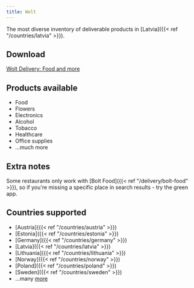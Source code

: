 ```yaml
---
title: Wolt
---
```


The most diverse inventory of deliverable products in [Latvia]({{< ref "/countries/latvia" >}}).

## Download
[Wolt Delivery: Food and more](https://wolt.com/)

## Products available
- Food
- Flowers
- Electronics
- Alcohol
- Tobacco
- Healthcare
- Office supplies
- ...much more

## Extra notes
Some restaurants only work with [Bolt Food]({{< ref "/delivery/bolt-food" >}}), so if you're missing a specific place in search results - try the green app.

## Countries supported
- [Austria]({{< ref "/countries/austria" >}})
- [Estonia]({{< ref "/countries/estonia" >}})
- [Germany]({{< ref "/countries/germany" >}})
- [Latvia]({{< ref "/countries/latvia" >}})
- [Lithuania]({{< ref "/countries/lithuania" >}})
- [Norway]({{< ref "/countries/norway" >}})
- [Poland]({{< ref "/countries/poland" >}})
- [Sweden]({{< ref "/countries/sweden" >}})
- ...many [more](https://wolt.com/) 

